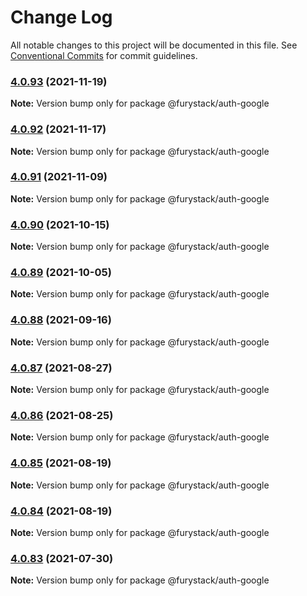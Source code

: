 # Change Log

All notable changes to this project will be documented in this file.
See [Conventional Commits](https://conventionalcommits.org) for commit guidelines.

### [4.0.93](https://github.com/furystack/furystack/compare/@furystack/auth-google@4.0.92...@furystack/auth-google@4.0.93) (2021-11-19)

**Note:** Version bump only for package @furystack/auth-google






### [4.0.92](https://github.com/furystack/furystack/compare/@furystack/auth-google@4.0.91...@furystack/auth-google@4.0.92) (2021-11-17)

**Note:** Version bump only for package @furystack/auth-google






### [4.0.91](https://github.com/furystack/furystack/compare/@furystack/auth-google@4.0.90...@furystack/auth-google@4.0.91) (2021-11-09)

**Note:** Version bump only for package @furystack/auth-google






### [4.0.90](https://github.com/furystack/furystack/compare/@furystack/auth-google@4.0.89...@furystack/auth-google@4.0.90) (2021-10-15)

**Note:** Version bump only for package @furystack/auth-google






### [4.0.89](https://github.com/furystack/furystack/compare/@furystack/auth-google@4.0.88...@furystack/auth-google@4.0.89) (2021-10-05)

**Note:** Version bump only for package @furystack/auth-google






### [4.0.88](https://github.com/furystack/furystack/compare/@furystack/auth-google@4.0.87...@furystack/auth-google@4.0.88) (2021-09-16)

**Note:** Version bump only for package @furystack/auth-google






### [4.0.87](https://github.com/furystack/furystack/compare/@furystack/auth-google@4.0.86...@furystack/auth-google@4.0.87) (2021-08-27)

**Note:** Version bump only for package @furystack/auth-google






### [4.0.86](https://github.com/furystack/furystack/compare/@furystack/auth-google@4.0.85...@furystack/auth-google@4.0.86) (2021-08-25)

**Note:** Version bump only for package @furystack/auth-google






### [4.0.85](https://github.com/furystack/furystack/compare/@furystack/auth-google@4.0.84...@furystack/auth-google@4.0.85) (2021-08-19)

**Note:** Version bump only for package @furystack/auth-google






### [4.0.84](https://github.com/furystack/furystack/compare/@furystack/auth-google@4.0.54...@furystack/auth-google@4.0.84) (2021-08-19)

**Note:** Version bump only for package @furystack/auth-google






### [4.0.83](https://github.com/furystack/furystack/compare/@furystack/auth-google@4.0.54...@furystack/auth-google@4.0.83) (2021-07-30)

**Note:** Version bump only for package @furystack/auth-google
